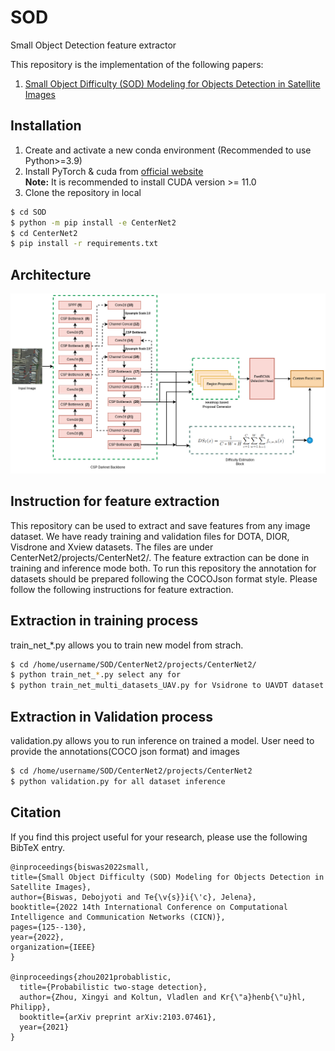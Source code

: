 # SOD
Small Object Detection feature extractor

This repository is the implementation of the following papers:

1. [Small Object Difficulty (SOD) Modeling for Objects Detection in Satellite Images](https://ieeexplore.ieee.org/abstract/document/10008383)

## Installation

1. Create and activate a new conda environment (Recommended to use Python>=3.9)
2. Install PyTorch & cuda from [official website](https://pytorch.org/get-started/locally/)<br />
**Note:** It is recommended to install CUDA version >= 11.0
3. Clone the repository in local
```bash
$ cd SOD
$ python -m pip install -e CenterNet2
$ cd CenterNet2
$ pip install -r requirements.txt
```

## Architecture

![alt text](model_arch.png)


## Instruction for feature extraction

This repository can be used to extract and save features from any image dataset. We have ready training and validation files for DOTA, DIOR, Visdrone and Xview datasets. The files are under CenterNet2/projects/CenterNet2/. The feature extraction can be done in training and inference mode both. To run this repository the annotation for datasets should be prepared following the COCOJson format style. Please follow the following instructions for feature extraction.

## Extraction in training process

train_net_*.py allows you to train new model from strach.
```bash
$ cd /home/username/SOD/CenterNet2/projects/CenterNet2/
$ python train_net_*.py select any for 
$ python train_net_multi_datasets_UAV.py for Vsidrone to UAVDT dataset UDA training 
```

## Extraction in Validation process

validation.py allows you to run inference on trained a model. User need to provide the annotations(COCO json format) and images
```bash
$ cd /home/username/SOD/CenterNet2/projects/CenterNet2
$ python validation.py for all dataset inference
```

## Citation

If you find this project useful for your research, please use the following BibTeX entry.

    @inproceedings{biswas2022small,
    title={Small Object Difficulty (SOD) Modeling for Objects Detection in Satellite Images},
    author={Biswas, Debojyoti and Te{\v{s}}i{\'c}, Jelena},
    booktitle={2022 14th International Conference on Computational Intelligence and Communication Networks (CICN)},
    pages={125--130},
    year={2022},
    organization={IEEE}
    }
    
    @inproceedings{zhou2021probablistic,
      title={Probabilistic two-stage detection},
      author={Zhou, Xingyi and Koltun, Vladlen and Kr{\"a}henb{\"u}hl, Philipp},
      booktitle={arXiv preprint arXiv:2103.07461},
      year={2021}
    }